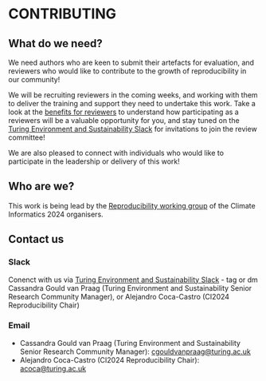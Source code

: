 # CONTRIBUTING
<!-- This file describes what contributions we would like to this material and how people should get in touch. We aim to make it easy for people to get involved! -->

## What do we need?
<!-- Describe what contributions you would like to receive. Link to your CONTRIBUTING.md file for more information. -->
We need authors who are keen to submit their artefacts for evaluation, and reviewers who would like to contribute to the growth of reproducibility in our community! 

We will be recruiting reviewers in the coming weeks, and working with them to deliver the training and support they need to undertake this work. Take a look at the [benefits for reviewers](../process.md#benefits-to-reviewers) to understand how participating as a reviewers will be a valuable opportunity for you, and stay tuned on the [Turing Environment and Sustainability Slack](https://alan-turing-institute.github.io/climate-informatics-2024/contact/#slack) for invitations to join the review committee!

We are also pleased to connect with individuals who would like to participate in the leadership or delivery of this work!

## Who are we?
<!-- Identify who you are. Link to your lab pages. -->
This work is being lead by the [Reproducibility working group](https://alan-turing-institute.github.io/climate-informatics-2024/team#reproducibility) of the Climate Informatics 2024 organisers. 

## Contact us
<!-- Give clear instructions for how people can get in touch. -->
### Slack
Conenct with us via [Turing Environment and Sustainability Slack](https://alan-turing-institute.github.io/climate-informatics-2024/contact/#slack) - tag or dm Cassandra Gould van Praag (Turing Environment and Sustainability Senior Research Community Manager), or Alejandro Coca-Castro (CI2024 Reproducibility Chair)

### Email
- Cassandra Gould van Praag (Turing Environment and Sustainability Senior Research Community Manager): cgouldvanpraag@turing.ac.uk
- Alejandro Coca-Castro (CI2024 Reproducibility Chair): acoca@turing.ac.uk